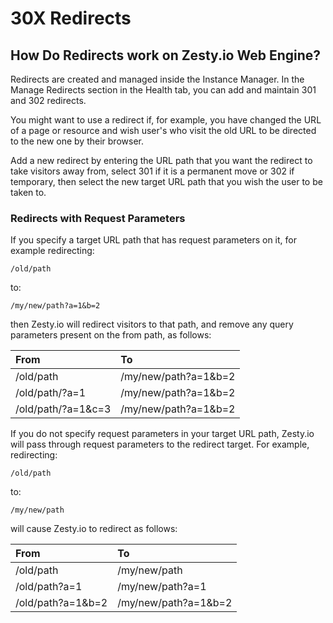 # 30X Redirects

## How Do Redirects work on Zesty.io Web Engine?

Redirects are created and managed inside the Instance Manager.  In the Manage Redirects section in the Health tab, you can add and maintain 301 and 302 redirects.

You might want to use a redirect if, for example, you have changed the URL of a page or resource and wish user's who visit the old URL to be directed to the new one by their browser.

Add a new redirect by entering the URL path that you want the redirect to take visitors away from, select 301 if it is a permanent move or 302 if temporary, then select the new target URL path that you wish the user to be taken to.

### Redirects with Request Parameters

If you specify a target URL path that has request parameters on it, for example redirecting:

```text
/old/path
```

to:

```text
/my/new/path?a=1&b=2
```

then Zesty.io will redirect visitors to that path, and remove any query parameters present on the from path, as follows:

| From | To |
| :--- | :--- |
| /old/path | /my/new/path?a=1&b=2 |
| /old/path/?a=1 | /my/new/path?a=1&b=2 |
| /old/path/?a=1&c=3 | /my/new/path?a=1&b=2 |

If you do not specify request parameters in your target URL path, Zesty.io will pass through request parameters to the redirect target.  For example, redirecting:

```text
/old/path
```

to:

```text
/my/new/path
```

will cause Zesty.io to redirect as follows:

| From | To |
| :--- | :--- |
| /old/path | /my/new/path |
| /old/path?a=1 | /my/new/path?a=1 |
| /old/path?a=1&b=2 | /my/new/path?a=1&b=2 |

